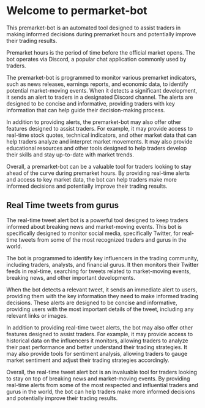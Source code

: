 # Welcome to permarket-bot
This premarket-bot is an automated tool designed to assist traders in making informed decisions during premarket hours and potentially improve their trading results.

Premarket hours is the period of time before the official market opens. The bot operates via Discord, a popular chat application commonly used by traders.

The premarket-bot is programmed to monitor various premarket indicators, such as news releases, earnings reports, and economic data, to identify potential market-moving events. When it detects a significant development, it sends an alert to traders in a designated Discord channel. The alerts are designed to be concise and informative, providing traders with key information that can help guide their decision-making process.

In addition to providing alerts, the premarket-bot may also offer other features designed to assist traders. For example, it may provide access to real-time stock quotes, technical indicators, and other market data that can help traders analyze and interpret market movements. It may also provide educational resources and other tools designed to help traders develop their skills and stay up-to-date with market trends.

Overall, a premarket-bot can be a valuable tool for traders looking to stay ahead of the curve during premarket hours. By providing real-time alerts and access to key market data, the bot can help traders make more informed decisions and potentially improve their trading results.

## Real Time tweets from gurus
The real-time tweet alert bot is a powerful tool designed to keep traders informed about breaking news and market-moving events. This bot is specifically designed to monitor social media, specifically Twitter, for real-time tweets from some of the most recognized traders and gurus in the world.

The bot is programmed to identify key influencers in the trading community, including traders, analysts, and financial gurus. It then monitors their Twitter feeds in real-time, searching for tweets related to market-moving events, breaking news, and other important developments.

When the bot detects a relevant tweet, it sends an immediate alert to users, providing them with the key information they need to make informed trading decisions. These alerts are designed to be concise and informative, providing users with the most important details of the tweet, including any relevant links or images.

In addition to providing real-time tweet alerts, the bot may also offer other features designed to assist traders. For example, it may provide access to historical data on the influencers it monitors, allowing traders to analyze their past performance and better understand their trading strategies. It may also provide tools for sentiment analysis, allowing traders to gauge market sentiment and adjust their trading strategies accordingly.

Overall, the real-time tweet alert bot is an invaluable tool for traders looking to stay on top of breaking news and market-moving events. By providing real-time alerts from some of the most respected and influential traders and gurus in the world, the bot can help traders make more informed decisions and potentially improve their trading results.
